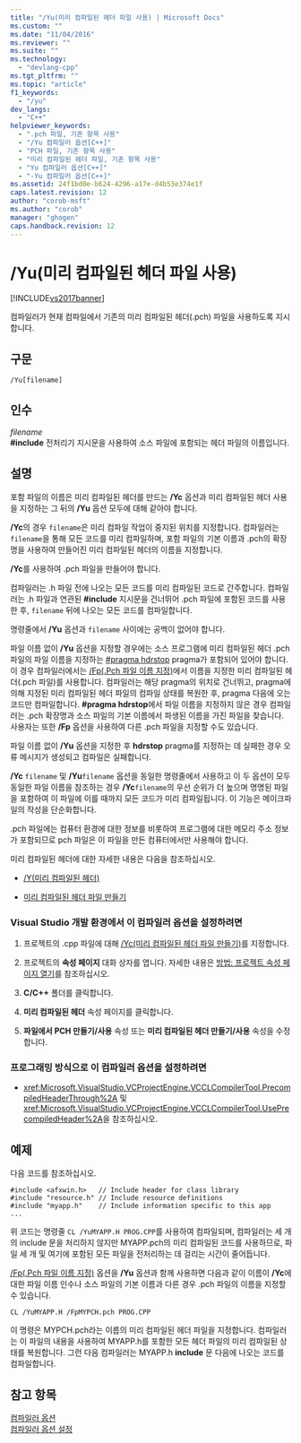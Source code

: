 ```yaml
---
title: "/Yu(미리 컴파일된 헤더 파일 사용) | Microsoft Docs"
ms.custom: ""
ms.date: "11/04/2016"
ms.reviewer: ""
ms.suite: ""
ms.technology: 
  - "devlang-cpp"
ms.tgt_pltfrm: ""
ms.topic: "article"
f1_keywords: 
  - "/yu"
dev_langs: 
  - "C++"
helpviewer_keywords: 
  - ".pch 파일, 기존 항목 사용"
  - "/Yu 컴파일러 옵션[C++]"
  - "PCH 파일, 기존 항목 사용"
  - "미리 컴파일된 헤더 파일, 기존 항목 사용"
  - "Yu 컴파일러 옵션[C++]"
  - "-Yu 컴파일러 옵션[C++]"
ms.assetid: 24f1bd0e-b624-4296-a17e-d4b53e374e1f
caps.latest.revision: 12
author: "corob-msft"
ms.author: "corob"
manager: "ghogen"
caps.handback.revision: 12
---
```

# /Yu(미리 컴파일된 헤더 파일 사용)
[!INCLUDE[vs2017banner](../../assembler/inline/includes/vs2017banner.md)]

컴파일러가 현재 컴파일에서 기존의 미리 컴파일된 헤더\(.pch\) 파일을 사용하도록 지시합니다.  
  
## 구문  
  
```  
/Yu[filename]  
```  
  
## 인수  
 *filename*  
 **\#include** 전처리기 지시문을 사용하여 소스 파일에 포함되는 헤더 파일의 이름입니다.  
  
## 설명  
 포함 파일의 이름은 미리 컴파일된 헤더를 만드는 **\/Yc** 옵션과 미리 컴파일된 헤더 사용을 지정하는 그 뒤의 **\/Yu** 옵션 모두에 대해 같아야 합니다.  
  
 **\/Yc**의 경우 `filename`은 미리 컴파일 작업이 중지된 위치를 지정합니다. 컴파일러는 `filename`을 통해 모든 코드를 미리 컴파일하며, 포함 파일의 기본 이름과 .pch의 확장명을 사용하여 만들어진 미리 컴파일된 헤더의 이름을 지정합니다.  
  
 **\/Yc**를 사용하여 .pch 파일을 만들어야 합니다.  
  
 컴파일러는 .h 파일 전에 나오는 모든 코드를 미리 컴파일된 코드로 간주합니다.  컴파일러는 .h 파일과 연관된 **\#include** 지시문을 건너뛰어 .pch 파일에 포함된 코드를 사용한 후, `filename` 뒤에 나오는 모든 코드를 컴파일합니다.  
  
 명령줄에서 **\/Yu** 옵션과 `filename` 사이에는 공백이 없어야 합니다.  
  
 파일 이름 없이 **\/Yu** 옵션을 지정할 경우에는 소스 프로그램에 미리 컴파일된 헤더 .pch 파일의 파일 이름을 지정하는 [\#pragma hdrstop](../../preprocessor/hdrstop.md) pragma가 포함되어 있어야 합니다.  이 경우 컴파일러에서는 [\/Fp\(.Pch 파일 이름 지정\)](../../build/reference/fp-name-dot-pch-file.md)에서 이름을 지정한 미리 컴파일된 헤더\(.pch 파일\)를 사용합니다.  컴파일러는 해당 pragma의 위치로 건너뛰고, pragma에 의해 지정된 미리 컴파일된 헤더 파일의 컴파일 상태를 복원한 후, pragma 다음에 오는 코드만 컴파일합니다.  **\#pragma hdrstop**에서 파일 이름을 지정하지 않은 경우 컴파일러는 .pch 확장명과 소스 파일의 기본 이름에서 파생된 이름을 가진 파일을 찾습니다.  사용자는 또한 **\/Fp** 옵션을 사용하여 다른 .pch 파일을 지정할 수도 있습니다.  
  
 파일 이름 없이 **\/Yu** 옵션을 지정한 후 **hdrstop** pragma를 지정하는 데 실패한 경우 오류 메시지가 생성되고 컴파일은 실패합니다.  
  
 **\/Yc** `filename` 및  **\/Yu**`filename` 옵션을 동일한 명령줄에서 사용하고 이 두 옵션이 모두 동일한 파일 이름을 참조하는 경우 **\/Yc**`filename`의 우선 순위가 더 높으며 명명된 파일을 포함하여 이 파일에 이를 때까지 모든 코드가 미리 컴파일됩니다.  이 기능은 메이크파일의 작성을 단순화합니다.  
  
 .pch 파일에는 컴퓨터 환경에 대한 정보를 비롯하여 프로그램에 대한 메모리 주소 정보가 포함되므로 pch 파일은 이 파일을 만든 컴퓨터에서만 사용해야 합니다.  
  
 미리 컴파일된 헤더에 대한 자세한 내용은 다음을 참조하십시오.  
  
-   [\/Y\(미리 컴파일된 헤더\)](../../build/reference/y-precompiled-headers.md)  
  
-   [미리 컴파일된 헤더 파일 만들기](../../build/reference/creating-precompiled-header-files.md)  
  
### Visual Studio 개발 환경에서 이 컴파일러 옵션을 설정하려면  
  
1.  프로젝트의 .cpp 파일에 대해 [\/Yc\(미리 컴파일된 헤더 파일 만들기\)](../../build/reference/yc-create-precompiled-header-file.md)를 지정합니다.  
  
2.  프로젝트의 **속성 페이지** 대화 상자를 엽니다.  자세한 내용은 [방법: 프로젝트 속성 페이지 열기](../../misc/how-to-open-project-property-pages.md)를 참조하십시오.  
  
3.  **C\/C\+\+** 폴더를 클릭합니다.  
  
4.  **미리 컴파일된 헤더** 속성 페이지를 클릭합니다.  
  
5.  **파일에서 PCH 만들기\/사용** 속성 또는 **미리 컴파일된 헤더 만들기\/사용** 속성을 수정합니다.  
  
### 프로그래밍 방식으로 이 컴파일러 옵션을 설정하려면  
  
-   <xref:Microsoft.VisualStudio.VCProjectEngine.VCCLCompilerTool.PrecompiledHeaderThrough%2A> 및 <xref:Microsoft.VisualStudio.VCProjectEngine.VCCLCompilerTool.UsePrecompiledHeader%2A>을 참조하십시오.  
  
## 예제  
 다음 코드를 참조하십시오.  
  
```  
#include <afxwin.h>   // Include header for class library  
#include "resource.h" // Include resource definitions  
#include "myapp.h"    // Include information specific to this app  
...  
```  
  
 위 코드는 명령줄 `CL /YuMYAPP.H PROG.CPP`를 사용하여 컴파일되며, 컴파일러는 세 개의 include 문을 처리하지 않지만 MYAPP.pch의 미리 컴파일된 코드를 사용하므로, 파일 세 개 및 여기에 포함된 모든 파일을 전처리하는 데 걸리는 시간이 줄어듭니다.  
  
 [\/Fp\(.Pch 파일 이름 지정\)](../../build/reference/fp-name-dot-pch-file.md) 옵션을 **\/Yu** 옵션과 함께 사용하면 다음과 같이 이름이 **\/Yc**에 대한 파일 이름 인수나 소스 파일의 기본 이름과 다른 경우 .pch 파일의 이름을 지정할 수 있습니다.  
  
```  
CL /YuMYAPP.H /FpMYPCH.pch PROG.CPP  
```  
  
 이 명령은 MYPCH.pch라는 이름의 미리 컴파일된 헤더 파일을 지정합니다.  컴파일러는 이 파일의 내용을 사용하여 MYAPP.h를 포함한 모든 헤더 파일의 미리 컴파일된 상태를 복원합니다.  그런 다음 컴파일러는 MYAPP.h **include** 문 다음에 나오는 코드를 컴파일합니다.  
  
## 참고 항목  
 [컴파일러 옵션](../../build/reference/compiler-options.md)   
 [컴파일러 옵션 설정](../../build/reference/setting-compiler-options.md)